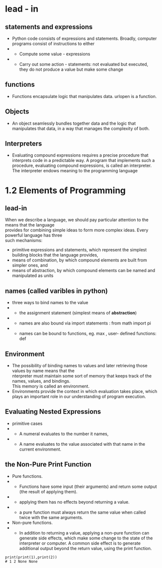 # lead - in
## statements and expressions
* Python code consists of expressions and statements. Broadly, computer programs consist of instructions to either
* * Compute some value - expressions 
* * Carry out some action - statements: not evaluated but executed, they do not produce a value but make some change
## functions
* Functions encapsulate logic that manipulates data. urlopen is a function. 
## Objects
* An object seamlessly bundles together data and the logic that manipulates that data, in a way that manages the complexity of both.
## Interpreters
* Evaluating compound expressions requires a precise procedure that interprets code in a predictable way. A program that implements such a procedure, evaluating compound expressions, is called an interpreter. The interpreter endows meaning to the programming language

# 1.2   Elements of Programming
## lead-in
When we describe a language, we should pay particular attention to the means that the language <br>
provides for combining simple ideas to form more complex ideas. Every powerful language has three <br>
such mechanisms:
* primitive expressions and statements, which represent the simplest building blocks that the language provides,
* means of combination, by which compound elements are built from simpler ones, and
* means of abstraction, by which compound elements can be named and manipulated as units
## names  (called varibles in python)
* three ways to bind names to the value 
* * the assignment statement (simplest means of **abstraction**)
* * names are also bound via import statements : from math import pi 
* * names can be bound to functions, eg. max , user- defined functions: def 
## Environment
* The possibility of binding names to values and later retrieving those values by name means that the <br> nterpreter must maintain some sort of memory that keeps track of the names, values, and bindings. <br>This memory is called an environment.
* Environments provide the context in which evaluation takes place, which plays an important role in our understanding of program execution.

## Evaluating Nested Expressions
* primitive cases 
* * A numeral evaluates to the number it names,
* * A name evaluates to the value associated with that name in the current environment.
## the Non-Pure Print Function
* Pure functions. 
* * Functions have some input (their arguments) and return some output (the result of applying them). 
* * applying them has no effects beyond returning a value.
* * a pure function must always return the same value when called twice with the same arguments.
* Non-pure functions.
* * In addition to returning a value, applying a non-pure function can generate side effects, which make some change to the state of the interpreter or computer. A common side effect is to generate additional output beyond the return value, using the print function.
```python3
print(print(1),print(2))
# 1 2 None None 
```
